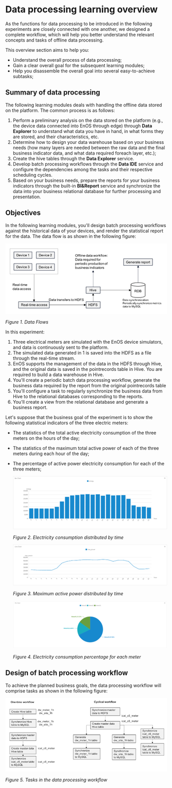 # Data processing learning overview

As the functions for data processing to be introduced in the following
experiments are closely connected with one another, we designed a complete workflow, which will help you better understand the
relevant concepts and tasks of offline data processing.

This overview section aims to help you:

-   Understand the overall process of data processing;
-   Gain a clear overall goal for the subsequent learning modules;
-   Help you disassemble the overall goal into several easy-to-achieve subtasks;

## Summary of data processing

The following learning modules deals with handling the offline data stored on the platform. The common process is as follows:

1.  Perform a preliminary analysis on the data stored on the platform (e.g., the device data connected into EnOS through edge) through **Data Explorer** to understand what data you have in hand, in what forms they are stored, and their characteristics, etc.
2.  Determine how to design your data warehouse based on your business needs (how many layers are needed between the raw data and the final business indicator data, and what data required foreach layer, etc.);
3.  Create the hive tables through the **Data Explorer** service.
4.  Develop batch processing workflows through the **Data IDE** service and configure the dependencies among the tasks and their respective  scheduling cycles.
5.  Based on your business needs, prepare the reports for your business indicators through the built-in **BI&Report** service and synchronize the data into your business relational database for further processing and presentation.

## Objectives

In the following learning modules, you'll design batch processing workflows against the historical data of your devices, and render the statistical report for the data. The data flow is as shown in the following figure:

![](media/data_data_flow.png)

*Figure 1. Data Flows*

In this experiment:

1. Three electrical meters are simulated with the EnOS device simulators, and data is continuously sent to the platform.
2. The simulated data generated in 1 is saved into the HDFS as a file through the real-time stream.
3. EnOS supports the management of the data in the HDFS through Hive, and the original data is saved in the pointrecords table in Hive. You are required to build a data warehouse in Hive.
4. You'll create a periodic batch data processing workflow, generate the business data required by the report from the original pointrecords table
5. You'll configure a task to regularly synchronize the business data from Hive to the relational databases corresponding to the reports.
6. You'll create a view from the relational database and generate a business report.

Let's suppose that the business goal of the experiment is to show the following statistical indicators of the three electric meters:

- The statistics of the total active electricity consumption of the three
    meters on the hours of the day;
- The statistics of the maximum total active power of each of the three meters
    during each hour of the day;
- The percentage of active power electricity consumption for each of the three
    meters;

    ![](media/data_Electricity_consumption_distributed_by_time.png)

    *Figure 2. Electricity consumption distributed by time*

    ![](media/data_Maximum_active_power_distributed_by_time.png)

    *Figure 3. Maximum active power distributed by time*

    ![](media/data_Electricity_consumption_percentage_for_each_meter.png)

    *Figure 4. Electricity consumption percentage for each meter*

## Design of batch processing workflow

To achieve the planned business goals, the data processing workflow will comprise tasks as shown in the following figure:

![](media/data_data_pro_subtask.png)

*Figure 5. Tasks in the data processing workflow*
